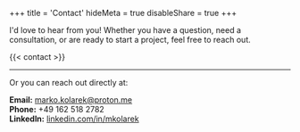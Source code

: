 +++
title = 'Contact'
hideMeta = true
disableShare = true
+++

I'd love to hear from you! Whether you have a question, need a consultation, or are ready to start a project, feel free to reach out.

{{< contact >}}

***

Or you can reach out directly at:

**Email:** [marko.kolarek@proton.me](mailto:marko.kolarek@proton.me)  
**Phone:** +49 162 518 2782  
**LinkedIn:** [linkedin.com/in/mkolarek](https://linkedin.com/in/mkolarek)  


